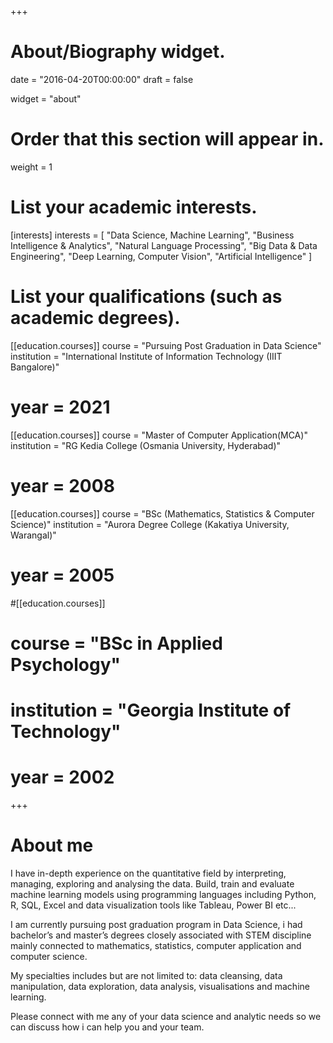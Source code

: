 +++
# About/Biography widget.

date = "2016-04-20T00:00:00"
draft = false

widget = "about"

# Order that this section will appear in.
weight = 1

# List your academic interests.
[interests]
interests = [
	"Data Science, Machine Learning",
	"Business Intelligence & Analytics",
	"Natural Language Processing",
	"Big Data & Data Engineering",
	"Deep Learning, Computer Vision",
	"Artificial Intelligence"
  ]

# List your qualifications (such as academic degrees).
[[education.courses]]
  course = "Pursuing Post Graduation in Data Science"
  institution = "International Institute of Information Technology (IIIT Bangalore)"
#  year = 2021

[[education.courses]]
  course = "Master of Computer Application(MCA)"
  institution = "RG Kedia College (Osmania University, Hyderabad)"
#  year = 2008

[[education.courses]]
  course = "BSc (Mathematics, Statistics & Computer Science)"
  institution = "Aurora Degree College (Kakatiya University, Warangal)"
#  year = 2005

#[[education.courses]]
#  course = "BSc in Applied Psychology"
#  institution = "Georgia Institute of Technology"
#  year = 2002
 
+++
  
# About me

I have in-depth experience on the quantitative field by interpreting, managing, exploring and analysing the data. Build, train and evaluate machine learning models using programming languages including Python, R, SQL, Excel and data visualization tools like Tableau, Power BI etc... 

I am currently pursuing post graduation program in Data Science, i had bachelor’s and master’s degrees closely associated with STEM discipline mainly connected to mathematics, statistics, computer application and computer science. 

My specialties includes but are not limited to: data cleansing, data manipulation, data exploration, data analysis, visualisations and machine learning. 

Please connect with me any of your data science and analytic needs so we can discuss how i can help you and your team.


